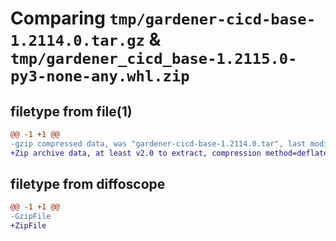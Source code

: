 # Comparing `tmp/gardener-cicd-base-1.2114.0.tar.gz` & `tmp/gardener_cicd_base-1.2115.0-py3-none-any.whl.zip`

## filetype from file(1)

```diff
@@ -1 +1 @@
-gzip compressed data, was "gardener-cicd-base-1.2114.0.tar", last modified: Fri Jul 21 12:31:40 2023, max compression
+Zip archive data, at least v2.0 to extract, compression method=deflate
```

## filetype from diffoscope

```diff
@@ -1 +1 @@
-GzipFile
+ZipFile
```


